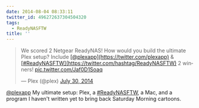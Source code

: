 ```yaml
---
date: 2014-08-04 08:33:11
twitter_id: 496272637304504320
tags:
  - ReadyNASFTW
title: ''
---
```


<blockquote class="twitter-tweet"><p lang="en" dir="ltr">We scored 2 Netgear ReadyNAS! How would you build the ultimate Plex setup? Include <a href="https://twitter.com/plexapp?ref_src=twsrc%5Etfw">[@plexapp](https://twitter.com/plexapp)</a> &amp; <a href="https://twitter.com/hashtag/ReadyNASFTW?src=hash&amp;ref_src=twsrc%5Etfw">[#ReadyNASFTW](https://twitter.com/hashtag/ReadyNASFTW)</a> 2 winners! <a href="http://t.co/Jaf0D1Soaq">pic.twitter.com/Jaf0D1Soaq</a></p>&mdash; Plex (@plex) <a href="https://twitter.com/plex/status/494604704018481152?ref_src=twsrc%5Etfw">July 30, 2014</a></blockquote>
<script async src="https://platform.twitter.com/widgets.js" charset="utf-8"></script>

[@plexapp](https://twitter.com/plexapp) My ultimate setup: Plex, a [#ReadyNASFTW](https://twitter.com/hashtag/ReadyNASFTW), a Mac, and a program I haven't written yet to bring back Saturday Morning cartoons.
